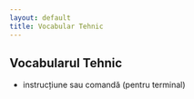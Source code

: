 ```yaml
---
layout: default
title: Vocabular Tehnic
---
```


## Vocabularul Tehnic

- instrucțiune sau comandă (pentru terminal)

